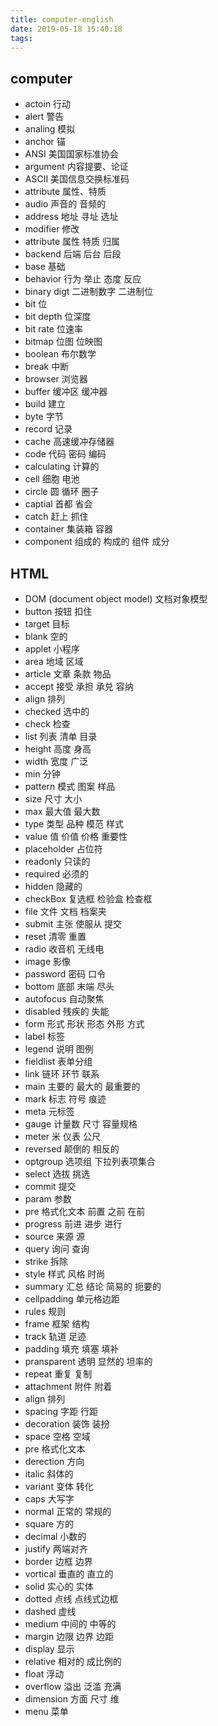 ```yaml
---
title: computer-english
date: 2019-05-18 15:40:18
tags: 
---
```


## computer
- actoin  行动
- alert  警告    
- analing  模拟
- anchor  锚
- ANSI  美国国家标准协会
- argument  内容提要、论证    
- ASCII  美国信息交换标准码 
- attribute  属性、特质    
- audio  声音的 音频的
- address  地址  寻址  选址
- modifier 修改
- attribute 属性 特质 归属
- backend 后端 后台 后段
- base 基础
- behavior 行为 举止 态度 反应
- binary digt 二进制数字 二进制位
- bit 位
- bit depth 位深度 
- bit rate 位速率
- bitmap 位图 位映图
- boolean 布尔数学
- break 中断
- browser 浏览器
- buffer 缓冲区 缓冲器
- build 建立
- byte 字节
- record 记录
- cache 高速缓冲存储器
- code 代码 密码 编码
- calculating 计算的 
- cell 细胞 电池
- circle 圆 循环 圈子
- captial 首都 省会
- catch 赶上 抓住
- container 集装箱 容器
- component 组成的 构成的 组件 成分
## HTML
- DOM (document object model) 文档对象模型
- button 按钮 扣住
- target 目标
- blank 空的
- applet 小程序
- area 地域 区域
- article 文章 条款 物品
- accept 接受 承担 承兑 容纳
- align 排列
- checked 选中的
- check 检查
- list 列表 清单 目录
- height 高度 身高
- width 宽度 广泛
- min 分钟
- pattern 模式 图案 样品
- size 尺寸 大小
- max 最大值 最大数
- type 类型 品种 模范 样式
- value 值 价值 价格 重要性
- placeholder 占位符
- readonly 只读的
- required 必须的
- hidden 隐藏的
- checkBox 复选框 检验盒 检查框
- file 文件 文档 档案夹
- submit 主张 使服从 提交
- reset 清零 重置
- radio 收音机 无线电
- image 影像
- password 密码 口令
- bottom 底部 末端 尽头
- autofocus 自动聚焦
- disabled 残疾的 失能
- form 形式 形状 形态 外形 方式
- label 标签
- legend 说明 图例
- fieldlist 表单分组
- link 链环 环节 联系
- main 主要的 最大的 最重要的
- mark 标志 符号 痕迹
- meta 元标签
- gauge 计量数 尺寸 容量规格
- meter 米 仪表 公尺
- reversed 颠倒的 相反的
- optgroup 选项组 下拉列表项集合
- select 选拔 挑选
- commit 提交
- param 参数
- pre 格式化文本 前置 之前 在前
- progress 前进 进步 进行
- source 来源 源
- query 询问 查询
- strike 拆除
- style 样式 风格 时尚
- summary 汇总 结论 简易的 扼要的
- cellpadding 单元格边距
- rules 规则
- frame 框架 结构
- track 轨道 足迹
- padding 填充 填塞 填补
- pransparent 透明 显然的 坦率的
- repeat 重复 复制
- attachment 附件 附着
- align 排列
- spacing 字距 行距
- decoration 装饰 装扮
- space 空格 空域
- pre 格式化文本
- derection 方向
- italic 斜体的
- variant 变体 转化
- caps 大写字
- normal 正常的 常规的
- square 方的
- decimal 小数的
- justify 两端对齐
- border 边框 边界
- vortical 垂直的 直立的
- solid 实心的 实体
- dotted 点线 点线式边框
- dashed 虚线
- medium 中间的 中等的
- margin 边限 边界 边距
- display 显示
- relative 相对的 成比例的
- float 浮动
- overflow 溢出 泛滥 充满
- dimension 方面 尺寸 维
- menu 菜单
